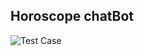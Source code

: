 Horoscope chatBot
---

![Test Case](http://s3.mindex.xyz/blog/HandMades/5f12e717d8eb6d73616a80621a19ef31.png)
